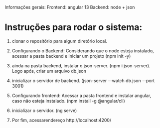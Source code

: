 Informações gerais: 
Frontend: angular 13
Backend: node + json

# Instruções para rodar o sistema:
1. clonar o repositório para algum diretório local.
2. Configurando o Backend: Considerando que o node esteja instalado, acessar a pasta backend e iniciar um projeto (npm init -y)
3. ainda na pasta backend, instalar o json-server. (npm i json-server). Logo após, criar um arquivo db.json
4. inicializar o servidor de backend. (json-server --watch db.json --port 3001) 

5. Configurando frontend: Acessar a pasta frontend e instalar angular, caso não esteja instalado. (npm install -g @angular/cli)
6. inicializar o servidor. (ng serve)
7. Por fim, acessarendereço http://localhost:4200/
